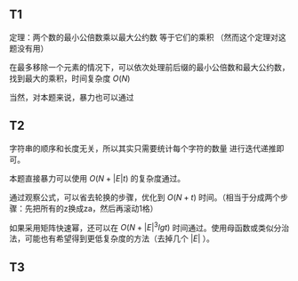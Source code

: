 ## T1

定理：两个数的最小公倍数乘以最大公约数 等于它们的乘积 （然而这个定理对这题没有用）

在最多移除一个元素的情况下，可以依次处理前后缀的最小公倍数和最大公约数，找到最大的乘积，时间复杂度 $O(N)$

当然，对本题来说，暴力也可以通过

## T2

字符串的顺序和长度无关，所以其实只需要统计每个字符的数量 进行迭代递推即可。

本题直接暴力可以使用 $O(N+|E|t)$ 的复杂度通过。

通过观察公式，可以省去轮换的步骤，优化到 $O(N+t)$ 时间。（相当于分成两个步骤：先把所有的z换成za，然后再滚动1格）

如果采用矩阵快速幂，还可以在 $O(N+|E|^3lgt)$ 时间通过。使用母函数或类似分治法，可能也有希望得到更低复杂度的方法（去掉几个 $|E|$ ）。

## T3
